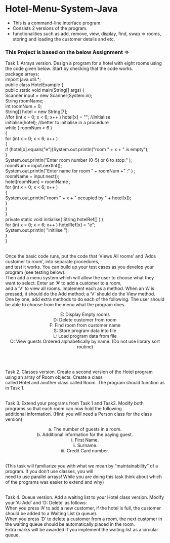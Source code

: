# Hotel-Menu-System-Java
- This is a command-line interface program.
- Consists 2 versions of the program.
- functionalities such as add, remove, view, display, find, swap => rooms, storing and loading the customer details and etc. 

### This Project is based on the below Assignment =>

Task 1. Arrays version. Design a program for a hotel with eight rooms using the code given below. Start by checking that the code works. <br>
                    package arrays; <br>
                    import java.util.*; <br>
                    public class HotelExample { <br>
                      public static void main(String[] args) { <br>
                          Scanner input = new Scanner(System.in); <br>
                          String roomName; <br>
                          int roomNum = 0; <br>
                          String[] hotel = new String[7]; <br>
                          //for (int x = 0; x < 6; x++ ) hotel[x] = ""; //initialise <br>
                          initialise(hotel); //better to initialise in a procedure <br>
                            while ( roomNum < 6 ) <br>
                            { <br>
                              for (int x = 0; x < 6; x++ ) <br>
                                { <br>
                                if (hotel[x].equals("e"))System.out.println("room " + x + " is empty"); <br>
                                } <br>
                                  System.out.println("Enter room number (0-5) or 6 to stop:" ); <br>
                                  roomNum = input.nextInt(); <br>
                                  System.out.println("Enter name for room " + roomNum +" :" ) ; <br>
                                  roomName = input.next(); <br>
                                  hotel[roomNum] = roomName ; <br>
                                for (int x = 0; x < 6; x++ ) <br>
                                { <br>
                                System.out.println("room " + x + " occupied by " + hotel[x]); <br>
                                    } <br>
                                  } <br>
                                } <br>
                            private static void initialise( String hotelRef[] ) { <br>
                                for (int x = 0; x < 6; x++ ) hotelRef[x] = "e"; <br>
                                    System.out.println( "initilise "); <br>
                                    } <br>
                                 }  <br>
                                 
 <br>
Once the basic code runs, put the code that ‘Views All rooms’ and ‘Adds customer to room’, into separate procedures, <br>
and test it works. You can build up your test cases as you develop your program (see testing below). <br>
Then add a menu system which will allow the user to choose what they want to select. Enter an ‘A’ to add a customer to a room, <br>
and a ‘V’ to view all rooms. Implement each as a method. When an ‘A’ is pressed, it should do the Add method; a ‘V’ should do the View method. <br>
One by one, add extra methods to do each of the following. The user should be able to choose from the menu what the program does. <br>
               <p align="center">
               E: Display Empty rooms <br>
                D: Delete customer from room <br>
                F: Find room from customer name <br>
                S: Store program data into file <br>
                L: Load program data from file <br>
                O: View guests Ordered alphabetically by name. (Do not use library sort routine) </p>
                <br><br>


Task 2. Classes version. Create a second version of the Hotel program using an array of Room objects. Create a class  <br>
        called Hotel and another class called Room. The program should function as in Task 1. <br><br>


Task 3. Extend your programs from Task 1 and Task2. Modify both programs so that each room can now hold the following <br>
        additional information. (Hint: you will need a Person class for the class version) <br>
          <p align="center">
                a. The number of guests in a room. <br>
                b. Additional information for the paying guest. <br>
                i. First Name. <br>
                ii. Surname. <br>
                iii. Credit Card number.</p> <br>
(This task will familiarize you with what we mean by “maintainability” of a program. If you don’t use classes, you will <br>
need to use parallel arrays! While you are doing this task think about which of the programs was easier to extend and why) <br><br>

Task 4. Queue version. Add a waiting list to your Hotel class version. Modify your ‘A: Add’ and ‘D: Delete’ as follows: <br>
                When you press ‘A’ to add a new customer, if the hotel is full, the customer should be added to a Waiting List (a queue). <br>
                When you press ‘D’ to delete a customer from a room, the next customer in the waiting queue should be automatically placed in the room. <br>
                Extra marks will be awarded if you implement the waiting list as a circular queue. <br>
                

